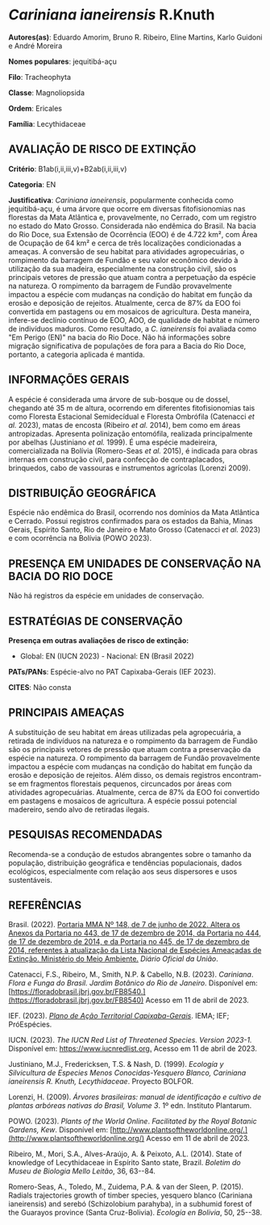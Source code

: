 # *Cariniana ianeirensis* R.Knuth

**Autores(as)**: Eduardo Amorim, Bruno R. Ribeiro, Eline Martins, Karlo Guidoni e André Moreira

**Nomes populares**: jequitibá-açu

**Filo**: Tracheophyta

**Classe**: Magnoliopsida

**Ordem**: Ericales

**Família**: Lecythidaceae

## AVALIAÇÃO DE RISCO DE EXTINÇÃO

**Critério**: B1ab(i,ii,iii,v)+B2ab(i,ii,iii,v)

**Categoria**: EN

**Justificativa**: *Cariniana ianeirensis*, popularmente conhecida como jequitibá-açu, é uma árvore que ocorre em diversas fitofisionomias nas florestas da Mata Atlântica e, provavelmente, no Cerrado, com um registro no estado do Mato Grosso. Considerada não endêmica do Brasil.  Na bacia do Rio Doce, sua Extensão de Ocorrência (EOO) é de 4.722 km², com Área de Ocupação de 64 km² e cerca de três localizações condicionadas a ameaças. A conversão de seu habitat para atividades agropecuárias, o rompimento da barragem de Fundão e seu valor econômico devido à utilização da sua madeira, especialmente na construção civil, são os principais vetores de pressão que atuam contra a perpetuação da espécie na natureza. O rompimento da barragem de Fundão provavelmente impactou a espécie com mudanças na condição do habitat em função da erosão e deposição de rejeitos. Atualmente, cerca de 87% da EOO foi convertida em pastagens ou em mosaicos de
agricultura. Desta maneira, infere-se declínio contínuo de EOO, AOO, de qualidade de habitat e número de indivíduos maduros. Como resultado, a *C. ianeirensis* foi avaliada como "Em Perigo (EN)" na bacia do Rio Doce. Não há informações sobre migração significativa de populações de fora para a Bacia do Rio Doce, portanto, a categoria aplicada é mantida.

## INFORMAÇÕES GERAIS

A espécie é considerada uma árvore de sub-bosque ou de dossel, chegando até 35 m de altura, ocorrendo em diferentes fitofisionomias tais como Floresta Estacional Semidecídual e Floresta Ombrófila (Catenacci *et al.* 2023), matas de encosta (Ribeiro *et al.* 2014), bem como em áreas antropizadas. Apresenta polinização entomófila, realizada principalmente por abelhas (Justiniano *et al.* 1999). É uma espécie madeireira, comercializada na Bolívia (Romero-Seas *et al.* 2015), é indicada para obras internas em construção civil, para confecção de contraplacados, brinquedos, cabo de vassouras e instrumentos agrícolas (Lorenzi 2009).

## DISTRIBUIÇÃO GEOGRÁFICA

Espécie não endêmica do Brasil, ocorrendo nos domínios da Mata Atlântica e Cerrado. Possui registros confirmados para os estados da Bahia, Minas Gerais, Espírito Santo, Rio de Janeiro e Mato Grosso (Catenacci *et al.* 2023) e com ocorrência na Bolívia (POWO 2023).

## PRESENÇA EM UNIDADES DE CONSERVAÇÃO NA BACIA DO RIO DOCE

Não há registros da espécie em unidades de conservação.

## ESTRATÉGIAS DE CONSERVAÇÃO

**Presença em outras avaliações de risco de extinção:**

-   Global: EN (IUCN 2023) -   Nacional: EN (Brasil 2022)

**PATs/PANs**: Espécie-alvo no PAT Capixaba-Gerais (IEF 2023).

**CITES**: Não consta

## PRINCIPAIS AMEAÇAS

A substituição de seu habitat em áreas utilizadas pela agropecuária, a retirada de indivíduos na natureza e o rompimento da barragem de Fundão são os principais vetores de pressão que atuam contra a preservação da espécie na natureza. O rompimento da barragem de Fundão provavelmente impactou a espécie com mudanças na condição do habitat em função da erosão e deposição de rejeitos. Além disso, os demais registros encontram-se em fragmentos florestais pequenos, circuncados por áreas com atividades agropecuárias. Atualmente, cerca de 87% da EOO foi convertido em pastagens e mosaicos de agricultura. A espécie possui potencial madereiro, sendo alvo de retiradas ilegais.

## PESQUISAS RECOMENDADAS

Recomenda-se a condução de estudos abrangentes sobre o tamanho da população, distribuição geográfica e tendências populacionais, dados ecológicos, especialmente com relação aos seus dispersores e usos sustentáveis.

## REFERÊNCIAS

Brasil. (2022). [Portaria MMA Nº 148, de 7 de junho de 2022. Altera os Anexos da Portaria no 443, de 17 de dezembro de 2014, da Portaria no 444, de 17 de dezembro de 2014, e da Portaria no 445, de 17 de dezembro de 2014, referentes à atualização da Lista Nacional de Espécies Ameaçadas de Extinção. Ministério do Meio Ambiente.](https://in.gov.br/en/web/dou/-/portaria-mma-n-148-de-7-de-junho-de-2022-406272733) *Diário Oficial da União*.

Catenacci, F.S., Ribeiro, M., Smith, N.P. & Cabello, N.B. (2023).  *Cariniana*. *Flora e Funga do Brasil. Jardim Botânico do Rio de Janeiro*. Disponível em: [https://floradobrasil.jbrj.gov.br/FB8540.](https://floradobrasil.jbrj.gov.br/FB8540) Acesso em 11 de abril de 2023.

IEF. (2023). [*Plano de Ação Territorial Capixaba-Gerais*](http://www.ief.mg.gov.br/biodiversidade/-planodeacaoterritorialcapixabagerais).  IEMA; IEF; PróEspécies.

IUCN. (2023). *The IUCN Red List of Threatened Species. Version 2023-1.* Disponível em: <https://www.iucnredlist.org.> Acesso em 11 de abril de 2023.

Justiniano, M.J., Fredericksen, T.S. & Nash, D. (1999). *Ecología y Silvicultura de Especies Menos Conocidas-Yesquero Blanco, Cariniana ianeirensis R. Knuth, Lecythidaceae*. Proyecto BOLFOR.

Lorenzi, H. (2009). *Árvores brasileiras: manual de identificação e cultivo de plantas arbóreas nativas do Brasil, Volume 3*. 1º edn.  Instituto Plantarum.

POWO. (2023). *Plants of the World Online*. *Facilitated by the Royal Botanic Gardens, Kew*. Disponível em: [http://www.plantsoftheworldonline.org/.](http://www.plantsoftheworldonline.org/) Acesso em 11 de abril de 2023.

Ribeiro, M., Mori, S.A., Alves-Araújo, A. & Peixoto, A.L. (2014). State of knowledge of Lecythidaceae in Espírito Santo state, Brazil. *Boletim do Museu de Biologia Mello Leitão*, 36, 63--84.

Romero-Seas, A., Toledo, M., Zuidema, P.A. & van der Sleen, P. (2015).  Radials trajectories growth of timber species, yesquero blanco (Cariniana ianeirensis) and serebó (Schizolobium parahyba), in a subhumid forest of the Guarayos province (Santa Cruz-Bolivia). *Ecología en Bolivia*, 50, 25--38.

